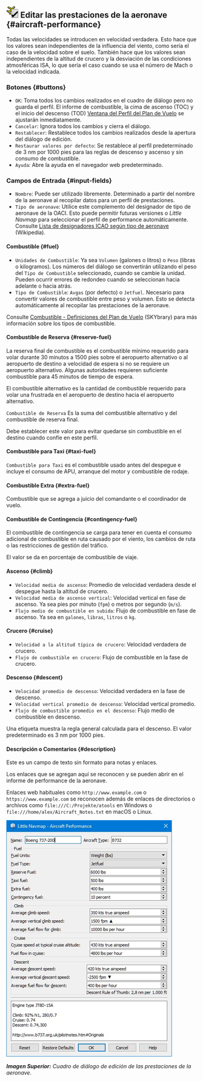 ## ![Edit Aircraft Performance](../images/icons/aircraftperfedit.png "Aircraft Performance") Editar las prestaciones de la aeronave {#aircraft-performance}

Todas las velocidades se introducen en velocidad verdadera. Esto hace que los valores sean independientes de la influencia del viento, como sería el caso de la velocidad sobre el suelo. También hace que los valores sean independientes de la altitud de crucero y la desviación de las condiciones atmosféricas ISA, lo que sería el caso cuando se usa el número de Mach o la velocidad indicada.

### Botones {#buttons}

* `OK`: Toma todos los cambios realizados en el cuadro de diálogo pero no guarda el perfil. El informe de combustible, la cima de ascenso \(TOC\) y el inicio del descenso \(TOD\) [Ventana del Perfíl del Plan de Vuelo](PROFILE.md) se ajustarán inmediatamente.
* `Cancelar`: Ignora todos los cambios y cierra el diálogo.
* `Restablecer`: Restablece todos los cambios realizados desde la apertura del diálogo de edición.
* `Restaurar valores por defecto`: Se restablece al perfíl predeterminado de 3 nm por 1000 pies para las reglas de descenso y ascenso y sin consumo de combustible.
* `Ayuda`: Abre la ayuda en el navegador web predeterminado.

### Campos de Entrada {#input-fields}

* `Nombre`: Puede ser utilizado libremente. Determinado a partir del nombre de la aeronave al recopilar datos para un perfil de prestaciones.
* `Tipo de aeronave`: Utilice este complemento del designador de tipo de aeronave de la OACI. Esto puede permitir futuras versiones o _Little Navmap_ para seleccionar el perfil de performance automáticamente. Consulte [Lista de designadores ICAO según tipo de aeronave](https://en.wikipedia.org/wiki/List_of_ICAO_aircraft_type_designators) \(Wikipedia\).

#### Combustible {#fuel}

* `Unidades de Combustible`: Ya sea `Volumen` \(galones o litros\) o `Peso` \(libras o kilogramos\). Los números del diálogo se convertirán utilizando el peso del `Tipo de Combustible` seleccionado, cuando se cambie la unidad. Pueden ocurrir errores de redondeo cuando se seleccionan hacia adelante o hacia atrás.
* `Tipo de Combustible`: `Avgas` \(por defecto\) o `Jetfuel`. Necesario para convertir valores de combustible entre peso y volumen. Esto se detecta automáticamente al recopilar las prestaciones de la aeronave.

Consulte [Combustible - Definiciones del Plan de Vuelo](https://www.skybrary.aero/index.php/Fuel_-_Flight_Planning_Definitions) \(SKYbrary\) para más información sobre los tipos de combustible.

#### Combustible de Reserva {#reserve-fuel}

La reserva final de combustible es el combustible mínimo requerido para volar durante 30 minutos a 1500 pies sobre el aeropuerto alternativo o al aeropuerto de destino a velocidad de espera si no se requiere un aeropuerto alternativo. Algunas autoridades requieren suficiente combustible para 45 minutos de tiempo de espera. 

El combustible alternativo es la cantidad de combustible requerido para volar una frustrada en el aeropuerto de destino hacia el aeropuerto alternativo.

`Combustible de Reserva` Es la suma del combustible alternativo y del combustible de reserva final. 

Debe establecer este valor para evitar quedarse sin combustible en el destino cuando confíe en este perfíl.

#### Combustible para Taxi {#taxi-fuel}

`Combustible para Taxi` es el combustible usado antes del despegue e incluye el consumo de APU, arranque del motor y combustible de rodaje.

#### Combustible Extra {#extra-fuel}

Combustible que se agrega a juicio del comandante o el coordinador de vuelo.

#### Combustible de Contingencia {#contingency-fuel}

El combustible de contingencia se carga para tener en cuenta el consumo adicional de combustible en ruta causado por el viento, los cambios de ruta o las restricciones de gestión del tráfico.

El valor se da en porcentaje de combustible de viaje.

#### Ascenso {#climb}

* `Velocidad media de ascenso`: Promedio de velocidad verdadera desde el despegue hasta la altitud de crucero.
* `Velocidad media de ascenso vertical`: Velocidad vertical en fase de ascenso. Ya sea pies por minuto \(`fpm`\) o metros por segundo \(`m/s`\).
* `Flujo medio de combustible en subida`: Flujo de combustible en fase de ascenso. Ya sea en `galones`, `libras`, `litros` o `kg`. 

#### Crucero {#cruise}

* `Velocidad a la altitud típica de crucero`: Velocidad verdadera de crucero.
* `Flujo de combustible en crucero`: Flujo de combustible en la fase de crucero.

#### Descenso {#descent}

* `Velocidad promedio de descenso`: Velocidad verdadera en la fase de descenso.
* `Velocidad vertical promedio de descenso`: Velocidad vertical promedio.
* `Flujo de combustible promedio en el descenso`: Flujo medio de combustible en descenso.

Una etiqueta muestra la regla general calculada para el descenso. El valor predeterminado es 3 nm por 1000 pies. 

#### Descripción o Comentarios {#description}

Este es un campo de texto sin formato para notas y enlaces.

Los enlaces que se agregan aquí se reconocen y se pueden abrir en el informe de performance de la aeronave.

Enlaces web habituales como `http://www.example.com` o
`https://www.example.com` se reconocen además de enlaces de directorios o archivos como
`file:///C:/Projekte/atools` en Windows o `file:///home/alex/Aircraft_Notes.txt` en macOS o Linux.

![Aircraft Performance Edit](../images/perf_edit.jpg "Aircraft Performance Edit")

_**Imagen Superior:** Cuadro de diálogo de edición de las prestaciones de la aeronave._

